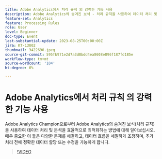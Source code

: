 ```yaml
---
title: Adobe Analytics에서 처리 규칙 의 강력한 기능 사용
description: Adobe Analytics의 숨겨진 보석 - 처리 규칙을 사용하여 데이터 처리 및 분석을 효율적으로 최적화하는 방법을 Adobe Analytics 챔피언으로부터 알아보십시오. 매우 중요한 이 툴은 다양한 문제를 해결하고, 데이터 흐름을 세밀하게 조정하며, 추가 처리 전에 정확한 데이터 할당 또는 수정을 가능하게 합니다.
feature-set: Analytics
feature: Processing Rules
role: User
level: Beginner
doc-type: Event
last-substantial-update: 2023-08-25T00:00:00Z
jira: KT-13802
thumbnail: 3422690.jpeg
source-git-commit: 595fb971e2d7a3d8bdd4ea8608e896f187fd185e
workflow-type: tm+mt
source-wordcount: '104'
ht-degree: 0%

---
```



# Adobe Analytics에서 처리 규칙 의 강력한 기능 사용

Adobe Analytics Champion으로부터 Adobe Analytics의 숨겨진 보석(처리 규칙)을 사용하여 데이터 처리 및 분석을 효율적으로 최적화하는 방법에 대해 알아보십시오. 매우 중요한 이 툴은 다양한 문제를 해결하고, 데이터 흐름을 세밀하게 조정하며, 추가 처리 전에 정확한 데이터 할당 또는 수정을 가능하게 합니다.

>[!VIDEO](https://video.tv.adobe.com/v/3422690/?learn=on)
